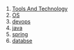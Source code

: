 
1. [Tools And Technology](https://github.com/lean-infinitely/m01.00.00-tool_and_technology)</br>
2. [OS](https://github.com/lean-infinitely/m02.00.00-os)</br>
3. [devops](https://github.com/lean-infinitely/m03.00.00-devops)</br>
4. [java](https://github.com/lean-infinitely/m04.00.00-java)</br>
5. [spring](https://github.com/lean-infinitely/m05.00.00-spring/blob/main/README.md)</br>
6. [databse](https://github.com/lean-infinitely/m06.00.00-database/tree/main)

